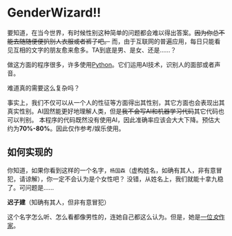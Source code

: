 # GenderWizard!!

要知道，在当今世界，有时候性别这种简单的问题都会难以得出答案。~~因为你总不能去随随便便扒别人衣服或者裤子吧。~~
而，由于互联网的普遍应用，每日只能看见互相的文字的朋友愈来愈多。TA到底是男、是女、还是……？

做这方面的程序很多，许多使用[Python](https://python.org)。它们运用AI技术，识别人的面部或者声音。

难道真的需要这么复杂吗？

事实上，我们不仅可以从一个人的性征等方面得出其性别，其它方面也会表现出其真实性别。AI固然能更好地理解人类，但是~~我不会写AI和机器学习代码~~其它代码也可以判别。
本程序的代码既然没有使用AI，因此准确率应该会大大下降。预估大约为**70%-80%**。因此仅作参考/娱乐使用。

## 如何实现的

你知道，如果你看到这样的一个名字，```杨国森```（虚构姓名，如确有其人，非有意冒犯，请谅解），你一定不会认为是个女性吧？
没错，从姓名上，我们就能十拿九稳了。可问题是……

**迟子建**（知确有其人，但非有意冒犯）

这个名字怎么听、怎么看都像男性的，连她自己都这么认为。但是，她是[一位*女*作家](https://baike.baidu.com/item/%E8%BF%9F%E5%AD%90%E5%BB%BA/4835084)。

<!-- To be continued -->
